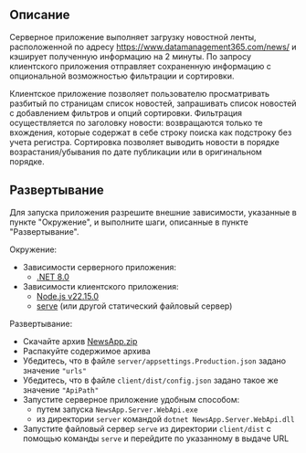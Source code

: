 ## Описание

Серверное приложение выполняет загрузку новостной ленты, расположенной по адресу https://www.datamanagement365.com/news/ и кэширует полученную информацию на 2 минуты. По запросу клиентского приложения отправляет сохраненную информацию с опциональной возможностью фильтрации и сортировки.

Клиентское приложение позволяет пользователю просматривать разбитый по страницам список новостей, запрашивать список новостей с добавлением фильтров и опций сортировки. Фильтрация осуществляется по заголовку новости: возвращаются только те вхождения, которые содержат в себе строку поиска как подстроку без учета регистра. Сортировка позволяет выводить новости в порядке возрастания/убывания по дате публикации или в оригинальном порядке.

## Развертывание

Для запуска приложения разрешите внешние зависимости, указанные в пункте "Окружение", и выполните шаги, описанные в пункте "Развертывание".

Окружение:
- Зависимости серверного приложения:
  - [.NET 8.0](https://dotnet.microsoft.com/ru-ru/download)
- Зависимости клиентского приложения:
  - [Node.js v22.15.0](https://docs.npmjs.com/downloading-and-installing-node-js-and-npm)
  - [serve](https://github.com/vercel/serve?tab=readme-ov-file#usage) (или другой статический файловый сервер)

Развертывание:
- Скачайте архив [NewsApp.zip](https://drive.google.com/file/d/1fZFw-2bPDVvoiJOP9B-aoXY8V1YFdMZ7/view?usp=sharing)
- Распакуйте содержимое архива
- Убедитесь, что в файле `server/appsettings.Production.json` задано значение `"urls"`
- Убедитесь, что в файле `client/dist/config.json` задано такое же значение `"ApiPath"`
- Запустите серверное приложение удобным способом:
  - путем запуска `NewsApp.Server.WebApi.exe`
  - из директории `server` командой `dotnet NewsApp.Server.WebApi.dll`
- Запустите файловый сервер `serve` из директории `client/dist` с помощью команды `serve` и перейдите по указанному в выдаче URL
